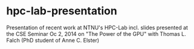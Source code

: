 hpc-lab-presentation
====================

Presentation of recent work at NTNU's HPC-Lab incl. slides presented at the CSE Seminar Oc 2, 2014 on "The Power of the GPU" with Thomas L. Falch (PhD student of Anne C. Elster)
